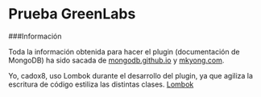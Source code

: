 # Prueba GreenLabs

###Información

Toda la información obtenida para hacer el plugin (documentación de MongoDB)
 ha sido sacada de [mongodb.github.io](http://mongodb.github.io/mongo-java-driver/2.13/getting-started/quick-tour/)
 y [mkyong.com](https://www.mkyong.com/mongodb/java-mongodb-update-document/).
 
 Yo, cadox8, uso Lombok durante el desarrollo del plugin, ya que agiliza la escritura de código estiliza las distintas clases.
 [Lombok](https://projectlombok.org)